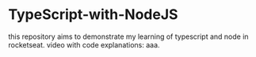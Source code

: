 # TypeScript-with-NodeJS
 this repository aims to demonstrate my learning of typescript and node in rocketseat. video with code explanations: aaa.

